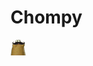 # Chompy

![](https://github.com/brettshollenberger/chompy/blob/master/lib/assets/img/hipsterchompy.gif)
